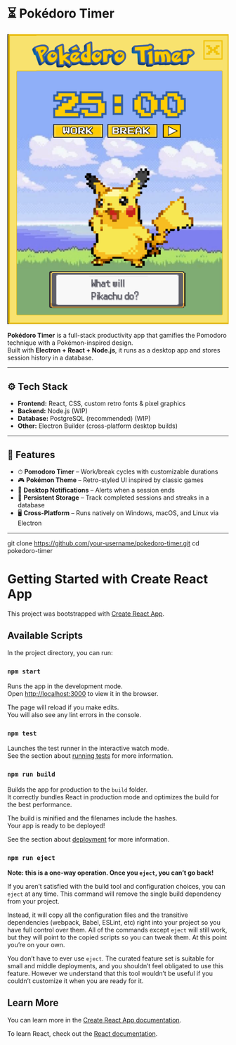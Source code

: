 # ⏳ Pokédoro Timer

<img src="./pokedoro-home.png" alt="App Screenshot" width="600"/>

**Pokédoro Timer** is a full-stack productivity app that gamifies the Pomodoro technique with a Pokémon-inspired design.  
Built with **Electron + React + Node.js**, it runs as a desktop app and stores session history in a database.  

---

## ⚙️ Tech Stack

- **Frontend:** React, CSS, custom retro fonts & pixel graphics  
- **Backend:** Node.js (WIP)
- **Database:** PostgreSQL (recommended) (WIP) 
- **Other:** Electron Builder (cross-platform desktop builds)  

---

## 🚀 Features

- ⏱ **Pomodoro Timer** – Work/break cycles with customizable durations  
- 🎮 **Pokémon Theme** – Retro-styled UI inspired by classic games  
- 🔔 **Desktop Notifications** – Alerts when a session ends  
- 💾 **Persistent Storage** – Track completed sessions and streaks in a database  
- 🖥 **Cross-Platform** – Runs natively on Windows, macOS, and Linux via Electron  

---
git clone https://github.com/your-username/pokedoro-timer.git
cd pokedoro-timer


# Getting Started with Create React App

This project was bootstrapped with [Create React App](https://github.com/facebook/create-react-app).

## Available Scripts

In the project directory, you can run:

### `npm start`

Runs the app in the development mode.\
Open [http://localhost:3000](http://localhost:3000) to view it in the browser.

The page will reload if you make edits.\
You will also see any lint errors in the console.

### `npm test`

Launches the test runner in the interactive watch mode.\
See the section about [running tests](https://facebook.github.io/create-react-app/docs/running-tests) for more information.

### `npm run build`

Builds the app for production to the `build` folder.\
It correctly bundles React in production mode and optimizes the build for the best performance.

The build is minified and the filenames include the hashes.\
Your app is ready to be deployed!

See the section about [deployment](https://facebook.github.io/create-react-app/docs/deployment) for more information.

### `npm run eject`

**Note: this is a one-way operation. Once you `eject`, you can’t go back!**

If you aren’t satisfied with the build tool and configuration choices, you can `eject` at any time. This command will remove the single build dependency from your project.

Instead, it will copy all the configuration files and the transitive dependencies (webpack, Babel, ESLint, etc) right into your project so you have full control over them. All of the commands except `eject` will still work, but they will point to the copied scripts so you can tweak them. At this point you’re on your own.

You don’t have to ever use `eject`. The curated feature set is suitable for small and middle deployments, and you shouldn’t feel obligated to use this feature. However we understand that this tool wouldn’t be useful if you couldn’t customize it when you are ready for it.

## Learn More

You can learn more in the [Create React App documentation](https://facebook.github.io/create-react-app/docs/getting-started).

To learn React, check out the [React documentation](https://reactjs.org/).
